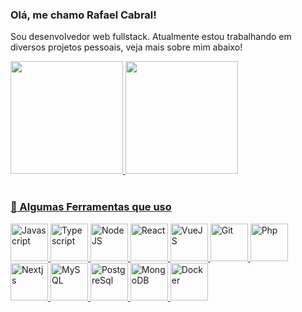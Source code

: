 ### Olá, me chamo Rafael Cabral!
Sou desenvolvedor web fullstack. Atualmente estou trabalhando em diversos
projetos pessoais, veja mais sobre mim abaixo!


<link rel="stylesheet" href="https://cdn.jsdelivr.net/gh/devicons/devicon@v2.15.1/devicon.min.css">

<div>
<a href="https://github.com/RafaelCabral26">
<img loading="lazy" height="180em" src="https://github-readme-stats.vercel.app/api?username=RafaelCabral26&show_icons=true&hide=contribs,issues&locale=pt-br"/>
<img loading="lazy" height="180em" src="https://github-readme-stats.vercel.app/api/top-langs/?username=RafaelCabral26&locale=pt-br&langs_count=10&layout=compact"/>
</div>
<br/>
  
### :rocket: Algumas Ferramentas que uso
<div>
<img loading="lazy" title="Javascript" height="60em" src="https://cdn.jsdelivr.net/gh/devicons/devicon/icons/javascript/javascript-original.svg" />
<img loading="lazy" title="Typescript" height="60em" src="https://cdn.jsdelivr.net/gh/devicons/devicon/icons/typescript/typescript-original.svg" />
<img loading="lazy" title="NodeJS" height="60em" src="https://cdn.jsdelivr.net/gh/devicons/devicon/icons/nodejs/nodejs-original.svg" />
<img loading="lazy" title="React" height="60em" src="https://cdn.jsdelivr.net/gh/devicons/devicon/icons/react/react-original.svg" />
  <img loading="lazy" title="VueJS" height="60em" src="https://cdn.jsdelivr.net/gh/devicons/devicon/icons/vuejs/vuejs-original.svg" />
  <img loading="lazy" title="Git" height="60em" src="https://cdn.jsdelivr.net/gh/devicons/devicon/icons/git/git-original.svg" />
  <img loading="lazy" title="Php" height="60em" src="https://cdn.jsdelivr.net/gh/devicons/devicon/icons/php/php-original.svg" />
  <img loading="lazy" title="Nextjs" height="60em" src="https://cdn.jsdelivr.net/gh/devicons/devicon/icons/nextjs/nextjs-original.svg" />
  <img loading="lazy" title="MySQL" height="60em" src="https://cdn.jsdelivr.net/gh/devicons/devicon/icons/mysql/mysql-original.svg" />
  <img loading="lazy" title="PostgreSql" height="60em" src="https://cdn.jsdelivr.net/gh/devicons/devicon/icons/postgresql/postgresql-original.svg" />
  <img loading="lazy" title="MongoDB" height="60em" src="https://cdn.jsdelivr.net/gh/devicons/devicon/icons/mongodb/mongodb-original.svg" />
  <img loading="lazy" title="Docker" height="60em" src="https://cdn.jsdelivr.net/gh/devicons/devicon/icons/docker/docker-original.svg" />
</div>


